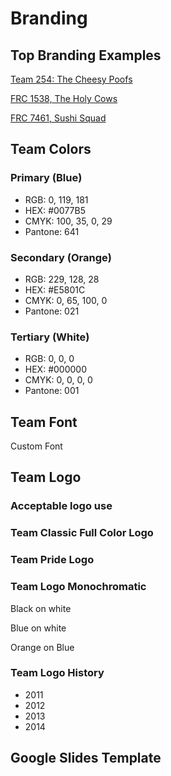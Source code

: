 # Branding

## Top Branding Examples

[Team 254: The Cheesy Poofs](https://www.team254.com/resources/identity/)

[FRC 1538, The Holy Cows](https://team1538.com/site/resources/2015BrandStandards.pdf)

[FRC 7461, Sushi Squad](https://www.figma.com/file/szsqQtUDAc3NKs78IyqqCP/Sushi-Squad-Design-Initiative?type=design&node-id=0-1&mode=design)

## Team Colors

### Primary (Blue)
- RGB: 0, 119, 181
- HEX: #0077B5
- CMYK: 100, 35, 0, 29
- Pantone: 641

### Secondary (Orange)
- RGB: 229, 128, 28
- HEX: #E5801C
- CMYK: 0, 65, 100, 0
- Pantone: 021

### Tertiary (White)
- RGB: 0, 0, 0
- HEX: #000000
- CMYK: 0, 0, 0, 0
- Pantone: 001

## Team Font

Custom Font
## Team Logo

### Acceptable logo use

### Team Classic Full Color Logo

### Team Pride Logo

### Team Logo Monochromatic

Black on white

Blue on white

Orange on Blue

### Team Logo History

- 2011
- 2012
- 2013
- 2014

## Google Slides Template

